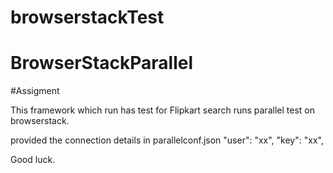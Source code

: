 # browserstackTest

# BrowserStackParallel
#Assigment


This framework which run has test for Flipkart search runs parallel test on browserstack.

provided the connection details in parallelconf.json
  "user": "xx",
  "key": "xx",

Good luck.

